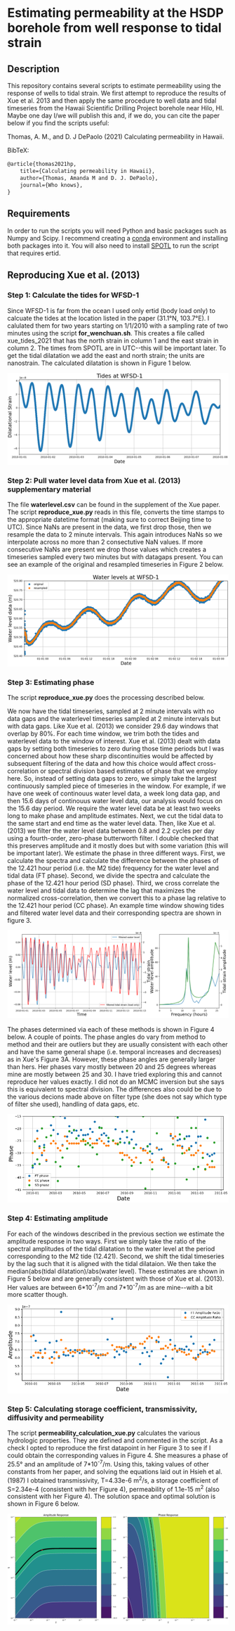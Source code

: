 # Estimating permeability at the HSDP borehole from well response to tidal strain

## Description

This repository contains several scripts to estimate permeability using the response of wells to tidal strain.  We first attempt to reproduce the results of Xue et al. 2013 and then apply the same procedure to well data and tidal timeseries from the Hawaii Scientific Drilling Project borehole near Hilo, HI.  Maybe one day I/we will publish this and, if we do, you can cite the paper below if you find the scripts useful:

Thomas, A. M., and D. J DePaolo (2021) Calculating permeability in Hawaii.

BibTeX:

    @article{thomas2021hp,
        title={Calculating permeability in Hawaii},
        author={Thomas, Amanda M and D. J. DePaolo},
        journal={Who knows},
    }

## Requirements

In order to run the scripts you will need Python and basic packages such as Numpy and Scipy.  I recommend creating a [conda](https://docs.conda.io/en/latest/) environment and installing both packages into it.  You will also need to install [SPOTL](https://igppweb.ucsd.edu/~agnew/Spotl/spotlmain.html) to run the script that requires ertid.  

## Reproducing Xue et al. (2013)

### Step 1: Calculate the tides for WFSD-1 

Since WFSD-1 is far from the ocean I used only ertid (body load only) to calcuate the tides at the location listed in the paper (31.1°N, 103.7°E).  I calulated them for two years starting on 1/1/2010 with a sampling rate of two minutes using the script **for\_wenchuan.sh**.  This creates a file called xue_tides_2021 that has the north strain in column 1 and the east strain in column 2.  The times from SPOTL are in UTC--this will be important later.  To get the tidal dilatation we add the east and north strain; the units are nanostrain.  The calculated dilatation is shown in Figure 1 below.

![Figure 1](wfsd_tides.png)

### Step 2: Pull water level data from Xue et al. (2013) supplementary material

The file **waterlevel.csv** can be found in the supplement of the Xue paper.  The script **reproduce\_xue.py** reads in this file, converts the time stamps to the appropriate datetime format (making sure to correct Beijing time to UTC).  Since NaNs are present in the data, we first drop those, then we resample the data to 2 minute intervals.  This again introduces NaNs so we interpolate across no more than 2 consectutive NaN values.  If more consecutive NaNs are present we drop those values which creates a timeseries sampled every two minutes but with datagaps present.  You can see an example of the original and resampled timeseries in Figure 2 below.

![Figure 2](wfsd_water_level.png)

### Step 3: Estimating phase

The script **reproduce\_xue.py** does the processing described below.

We now have the tidal timeseries, sampled at 2 minute intervals with no data gaps and the waterlevel timeseries sampled at 2 minute intervals but with data gaps.  Like Xue et al. (2013) we consider 29.6 day windows that overlap by 80%.  For each time window, we trim both the tides and waterlevel data to the window of interest.  Xue et al. (2013) dealt with data gaps by setting both timeseries to zero during those time periods but I was concerned about how these sharp discontinuities would be affected by subsequent filtering of the data and how this choice would affect cross-correlation or spectral division based estimates of phase that we employ here.  So, instead of setting data gaps to zero, we simply take the largest continuously sampled piece of timeseries in the window.  For example, if we have one week of continouus water level data, a week long data gap, and then 15.6 days of continouus water level data, our analysis would focus on the 15.6 day period.  We require the water level data be at least two weeks long to make phase and amplitude estimates.  Next, we cut the tidal data to the same start and end time as the water level data. Then, like Xue et al. (2013) we filter the water level data between 0.8 and 2.2 cycles per day using a fourth-order, zero-phase butterworth filter.  I double checked that this preserves amplitude and it mostly does but with some variation (this will be important later).  We estimate the phase in three different ways.  First, we calculate the spectra and calculate the difference between the phases of the 12.421 hour period (i.e. the M2 tide) frequency for the water level and tidal data (FT phase).  Second, we divide the spectra and calculate the phase of the 12.421 hour period (SD phase).  Third, we cross correlate the water level and tidal data to determine the lag that maximizes the normalized cross-correlation, then we convert this to a phase lag relative to the 12.421 hour period (CC phase).  An example time window showing tides and filtered water level data and their corresponding spectra are shown in figure 3.

![Figure 3](tides_wl_example.png)

The phases determined via each of these methods is shown in Figure 4 below.  A couple of points.  The phase angles do vary from method to method and their are outliers but they are usually consistent with each other and have the same general shape (i.e. temporal increases and decreases) as in Xue's Figure 3A.  However, these phase angles are generally larger than hers.  Her phases vary mostly between 20 and 25 degrees whereas mine are mostly between 25 and 30.  I have tried exploring this and cannot reproduce her values exactly.  I did not do an MCMC inversion but she says this is equivalent to spectral division.  The differences also could be due to the various decions made above on filter type (she does not say which type of filter she used), handling of data gaps, etc.

![Figure 4](wfsd_phases.png)

### Step 4: Estimating amplitude

For each of the windows described in the previous section we estimate the amplitude response in two ways.  First we simply take the ratio of the spectral amplitudes of the tidal dilatation to the water level at the period corresponding to the M2 tide (12.421).  Second, we shift the tidal timeseries by the lag such that it is aligned with the tidal dilataion.  We then take the median(abs(tidal dilatation)/abs(water level).  These estimates are shown in Figure 5 below and are generally consistent with those of Xue et al. (2013).  Her values are between 6\*10<sup>-7</sup>/m and 7\*10<sup>-7</sup>/m as are mine--with a bit more scatter though.

![Figure 5](wfsd_amps.png)

### Step 5: Calculating storage coefficient, transmissivity, diffusivity and permeability

The script **permeability\_calculation\_xue.py** calculates the various hydrologic properties.  They are defined and commented in the script.  As a check I opted to reproduce the first datapoint in her Figure 3 to see if I could obtain the corresponding values in Figure 4.  She measures a phase of 25.5° and an amplitude of 7\*10<sup>-7</sup>/m.  Using this, taking values of other constants from her paper, and solving the equations laid out in Hsieh et al. (1987) I obtained transmissivity, T=4.33e-6 m<sup>2</sup>/s, a storage coefficient of S=2.34e-4 (consistent with her Figure 4), permeability of 1.1e-15 m<sup>2</sup> (also consistent with her Figure 4).  The solution space and optimal solution is shown in Figure 6 below.

![Figure 5](s_and_t.png)

